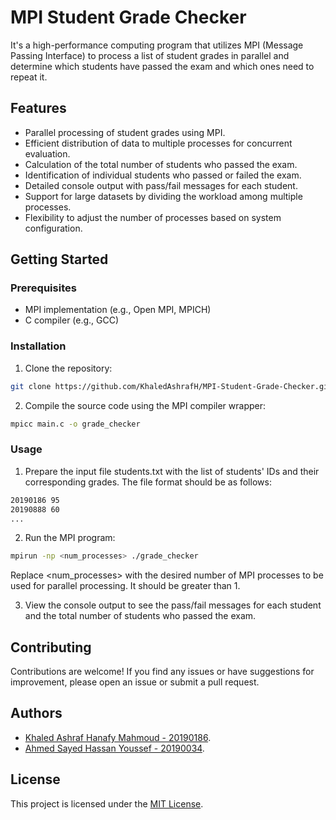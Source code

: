 # MPI Student Grade Checker

It's a high-performance computing program that utilizes MPI (Message Passing Interface) to process a list of student grades in parallel and determine which students have passed the exam and which ones need to repeat it.

## Features

- Parallel processing of student grades using MPI.
- Efficient distribution of data to multiple processes for concurrent evaluation.
- Calculation of the total number of students who passed the exam.
- Identification of individual students who passed or failed the exam.
- Detailed console output with pass/fail messages for each student.
- Support for large datasets by dividing the workload among multiple processes.
- Flexibility to adjust the number of processes based on system configuration.

## Getting Started

### Prerequisites

- MPI implementation (e.g., Open MPI, MPICH)
- C compiler (e.g., GCC)

### Installation

1. Clone the repository:

```bash
git clone https://github.com/KhaledAshrafH/MPI-Student-Grade-Checker.git
```

2. Compile the source code using the MPI compiler wrapper:

```bash
mpicc main.c -o grade_checker
```

### Usage

1. Prepare the input file students.txt with the list of students' IDs and their corresponding grades. The file format should be as follows:

```bash
20190186 95
20190888 60
...
```

2. Run the MPI program:

```bash
mpirun -np <num_processes> ./grade_checker
```

Replace <num_processes> with the desired number of MPI processes to be used for parallel processing. It should be greater than 1.

3. View the console output to see the pass/fail messages for each student and the total number of students who passed the exam.

## Contributing

Contributions are welcome! If you find any issues or have suggestions for improvement, please open an issue or submit a pull request.

## Authors

- [Khaled Ashraf Hanafy Mahmoud - 20190186](https://github.com/KhaledAshrafH).
- [ Ahmed Sayed Hassan Youssef - 20190034](https://github.com/AhmedSayed117).


## License

This project is licensed under the [MIT License](LICENSE.md).


